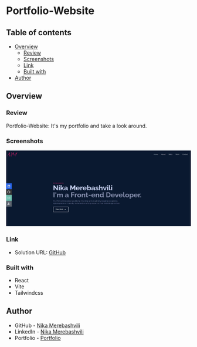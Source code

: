 # Portfolio-Website

## Table of contents

- [Overview](#overview)
  - [Review](#Review)
  - [Screenshots](#screenshots)
  - [Link](#link)
  - [Built with](#built-with)
- [Author](#author)


## Overview

### Review

Portfolio-Website: It's my portfolio and take a look around.

### Screenshots

![](./src/assets/screen.jpg)
### Link

- Solution URL: [GitHub](https://github.com/nikamerebashvili95/portfolio-website)


### Built with

- React
- Vite
- Tailwindcss

## Author

- GitHub - [Nika Merebashvili](https://github.com/nikamerebashvili95)
- LinkedIn - [Nika Merebashvili](https://www.linkedin.com/in/nikamerebashvili)
- Portfolio - [Portfolio](https://nikamerebashvili95.github.io/portfolio-website/)


